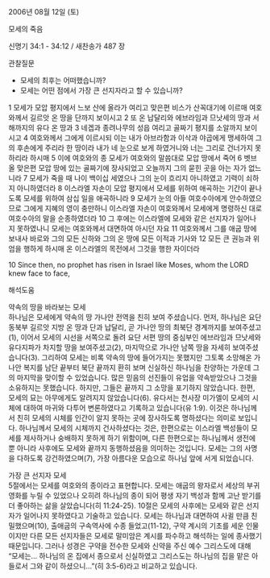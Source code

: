 2006년 08월 12일 (토)

모세의 죽음



신명기 34:1 - 34:12 / 새찬송가 487 장


관찰질문
- 모세의 최후는 어떠했습니까? 
- 모세는 어떤 점에서 가장 큰 선지자라고 할 수 있습니까? 

1 모세가 모압 평지에서 느보 산에 올라가 여리고 맞은편 비스가 산꼭대기에 이르매 여호와께서 길르앗 온 땅을 단까지 보이시고 2 또 온 납달리와 에브라임과 므낫세의 땅과 서해까지의 유다 온 땅과 3 네겝과 종려나무의 성읍 여리고 골짜기 평지를 소알까지 보이시고 4 여호와께서 그에게 이르시되 이는 내가 아브라함과 이삭과 야곱에게 맹세하여 그의 후손에게 주리라 한 땅이라 내가 네 눈으로 보게 하였거니와 너는 그리로 건너가지 못하리라 하시매 5 이에 여호와의 종 모세가 여호와의 말씀대로 모압 땅에서 죽어 6 벳브올 맞은편 모압 땅에 있는 골짜기에 장사되었고 오늘까지 그의 묻힌 곳을 아는 자가 없느니라 7 모세가 죽을 때 나이 백이십 세였으나 그의 눈이 흐리지 아니하였고 기력이 쇠하지 아니하였더라 8 이스라엘 자손이 모압 평지에서 모세를 위하여 애곡하는 기간이 끝나도록 모세를 위하여 삼십 일을 애곡하니라 9 모세가 눈의 아들 여호수아에게 안수하였으므로 그에게 지혜의 영이 충만하니 이스라엘 자손이 여호와께서 모세에게 명령하신 대로 여호수아의 말을 순종하였더라 10 그 후에는 이스라엘에 모세와 같은 선지자가 일어나지 못하였나니 모세는 여호와께서 대면하여 아시던 자요 11  여호와께서 그를 애굽 땅에 보내사 바로와 그의 모든 신하와 그의 온 땅에 모든 이적과 기사와 12 모든 큰 권능과 위엄을 행하게 하시매 온 이스라엘의 목전에서 그것을 행한 자이더라 

10  Since then, no prophet has risen in Israel like Moses, whom the LORD knew face to face,

해석도움





약속의 땅을 바라보는 모세  
하나님은 모세에게 약속의 땅 가나안 전역을 친히 보여 주셨습니다. 먼저, 하나님은 요단 동북부 길르앗 지방 온 땅과 단과 납달리, 곧 가나안 땅의 최북단 경계까지를 보여주셨고(1), 이어서 모세의 시선을 서쪽으로 돌려 요단 서편 땅의 중심부인 에브라임과 므낫세와 유다지파가 차지할 땅을 보여주셨고(2), 마지막으로 가나안 남쪽 땅을 자세히 보여주셨습니다(3). 그리하여 모세는 비록 약속의 땅에 들어가지는 못했지만 그토록 소망해온 가나안 복지를 남단 끝부터 북단 끝까지 환히 보며 신실하신 하나님을 찬양하는 가운데 그의 마지막을 맞이할 수 있었습니다. 많은 믿음의 선진들이 유업을 약속받았으나 그것을 소유하지는 못했습니다. 하지만, 그들은 끝까지 그 소망을 포기하지 않았습니다. 한편, 모세의 묘는 아무에게도 알려지지 않았습니다(6). 유다서는 천사장 미가엘이 모세의 시체에 대하여 마귀와 다투어 변론하였다고 기록하고 있습니다(유 1:9). 이것은 하나님께서 친히 모세의 시체를 인간이 알지 못하는 곳에 장사하도록 명하셨다는 의미로 보입니다. 하나님께서 모세의 시체까지 건사하셨다는 것은, 한편으로는 이스라엘 백성들이 모세를 제사하거나 숭배하지 못하게 하기 위함이며, 다른 한편으로는 하나님께서 생전에 뿐 아니라 사후에도 모세와 끝까지 동행하셨음을 의미하는 것입니다. 모세는 그의 사명을 다하도록 강건하였으며(7), 가장 아름다운 모습으로 하나님 앞에 서게 되었습니다. 

가장 큰 선지자 모세  
5절에서는 모세를 여호와의 종이라고 표현합니다. 모세는 애굽의 왕자로서 세상의 부귀영화를 누릴 수 있었으나 오히려 하나님의 종이 되어 평생 자기 백성과 함께 고난 받기를 더 좋아하는 삶을 살았습니다(히 11:24-25). 10절은 모세의 사후에는 모세와 같은 선지자가 일어나지 못하였다고 기술하고 있습니다. 모세는 하나님과 대면하여 사귈 만큼 친밀했으며(10), 출애굽의 구속역사에 수종 들었고(11-12), 구약 계시의 기초를 세운 인물이지만 다른 모든 선지자들은 모세로 말미암은 계시를 파수하고 해석하는 일에 종사했기 때문입니다. 그러나 성경은 구약을 전수한 모세와 신약을 주신 예수 그리스도에 대해 “모세는… 하나님의 온 집에서 종으로서 신실하였고 그리스도는 하나님의 집을 맡은 아들로서 그와 같이 하셨으니…”(히 3:5-6)라고 비교하고 있습니다.